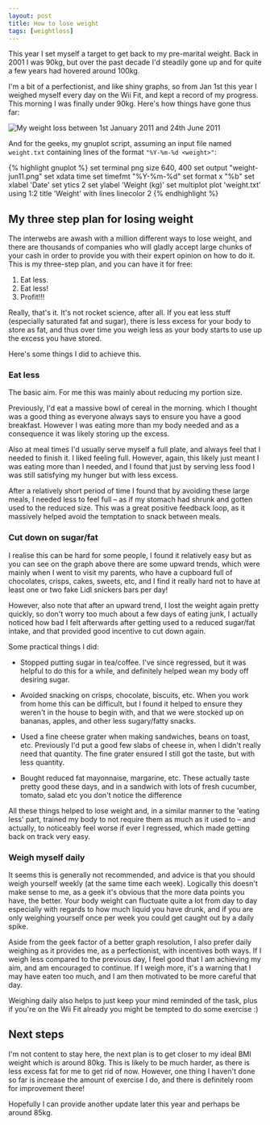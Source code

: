 ```yaml
---
layout: post
title: How to lose weight
tags: [weightloss]
---
```


This year I set myself a target to get back to my pre-marital weight.  Back in
2001 I was 90kg, but over the past decade I'd steadily gone up and for quite a
few years had hovered around 100kg.

I'm a bit of a perfectionist, and like shiny graphs, so from Jan 1st this year
I weighed myself every day on the Wii Fit, and kept a record of my progress.
This morning I was finally under 90kg.  Here's how things have gone thus far:

![My weight loss between 1st January 2011 and 24th June 2011](/files/images/weight-jun11.png)

And for the geeks, my gnuplot script, assuming an input file named `weight.txt` containing lines of the format `"%Y-%m-%d <weight>"`:

{% highlight gnuplot %}
set terminal png size 640, 400
set output "weight-jun11.png"
set xdata time
set timefmt "%Y-%m-%d"
set format x "%b"
set xlabel 'Date'
set ytics 2
set ylabel 'Weight (kg)'
set multiplot
plot 'weight.txt' using 1:2 title 'Weight' with lines linecolor 2
{% endhighlight %}

## My three step plan for losing weight

The interwebs are awash with a million different ways to lose weight, and there
are thousands of companies who will gladly accept large chunks of your cash in
order to provide you with their expert opinion on how to do it.  This is my
three-step plan, and you can have it for free:

1. Eat less.
2. Eat less!
3. Profit!!!

Really, that's it.  It's not rocket science, after all.  If you eat less stuff
(especially saturated fat and sugar), there is less excess for your body to
store as fat, and thus over time you weigh less as your body starts to use up
the excess you have stored.

Here's some things I did to achieve this.

### Eat less

The basic aim.  For me this was mainly about reducing my portion size.

Previously, I'd eat a massive bowl of cereal in the morning. which I thought
was a good thing as everyone always says to ensure you have a good breakfast.
However I was eating more than my body needed and as a consequence it was
likely storing up the excess.

Also at meal times I'd usually serve myself a full plate, and always feel that
I needed to finish it.  I liked feeling full.  However, again, this likely just
meant I was eating more than I needed, and I found that just by serving less
food I was still satisfying my hunger but with less excess.

After a relatively short period of time I found that by avoiding these large
meals, I needed less to feel full – as if my stomach had shrunk and gotten used
to the reduced size.  This was a great positive feedback loop, as it massively
helped avoid the temptation to snack between meals.

### Cut down on sugar/fat

I realise this can be hard for some people, I found it relatively easy but as
you can see on the graph above there are some upward trends, which were mainly
when I went to visit my parents, who have a cupboard full of chocolates,
crisps, cakes, sweets, etc, and I find it really hard not to have at least one
or two fake Lidl snickers bars per day!

However, also note that after an upward trend, I lost the weight again pretty
quickly, so don't worry too much about a few days of eating junk, I actually
noticed how bad I felt afterwards after getting used to a reduced sugar/fat
intake, and that provided good incentive to cut down again.

Some practical things I did:

* Stopped putting sugar in tea/coffee.  I've since regressed, but it was
  helpful to do this for a while, and definitely helped wean my body off
  desiring sugar.

* Avoided snacking on crisps, chocolate, biscuits, etc.  When you work from
  home this can be difficult, but I found it helped to ensure they weren't in
  the house to begin with, and that we were stocked up on bananas, apples, and
  other less sugary/fatty snacks.

* Used a fine cheese grater when making sandwiches, beans on toast, etc.
  Previously I'd put a good few slabs of cheese in, when I didn't really need
  that quantity.  The fine grater ensured I still got the taste, but with less
  quantity.

* Bought reduced fat mayonnaise, margarine, etc.  These actually taste pretty
  good these days, and in a sandwich with lots of fresh cucumber, tomato, salad
  etc you don't notice the difference

All these things helped to lose weight and, in a similar manner to the 'eating
less' part, trained my body to not require them as much as it used to – and
actually, to noticeably feel worse if ever I regressed, which made getting back
on track very easy.

### Weigh myself daily

It seems this is generally not recommended, and advice is that you should weigh
yourself weekly (at the same time each week).  Logically this doesn't make
sense to me, as a geek it's obvious that the more data points you have, the
better.  Your body weight can fluctuate quite a lot from day to day especially
with regards to how much liquid you have drunk, and if you are only weighing
yourself once per week you could get caught out by a daily spike.

Aside from the geek factor of a better graph resolution, I also prefer daily
weighing as it provides me, as a perfectionist, with incentives both ways.  If
I weigh less compared to the previous day, I feel good that I am achieving my
aim, and am encouraged to continue.  If I weigh more, it's a warning that I may
have eaten too much, and I am then motivated to be more careful that day.

Weighing daily also helps to just keep your mind reminded of the task, plus if
you're on the Wii Fit already you might be tempted to do some exercise :)

## Next steps

I'm not content to stay here, the next plan is to get closer to my ideal BMI
weight which is around 80kg.  This is likely to be much harder, as there is
less excess fat for me to get rid of now.  However, one thing I haven't done so
far is increase the amount of exercise I do, and there is definitely room for
improvement there!

Hopefully I can provide another update later this year and perhaps be around
85kg.
